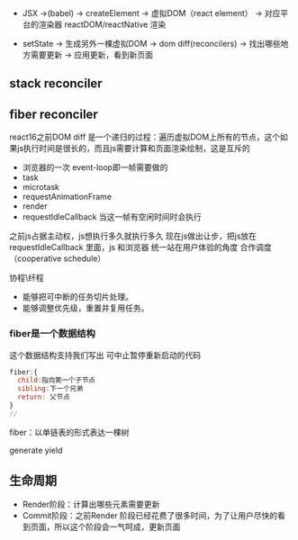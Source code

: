 - JSX ->(babel) -> createElement -> 虚拟DOM（react element） -> 对应平台的渲染器 reactDOM/reactNative 渲染

- setState -> 生成另外一棵虚拟DOM -> dom diff(reconcilers) -> 找出哪些地方需要更新 -> 应用更新，看到新页面


## stack reconciler

## fiber reconciler
react16之前DOM diff 是一个递归的过程：遍历虚拟DOM上所有的节点，这个如果js执行时间是很长的，而且js需要计算和页面渲染绘制，这是互斥的

- 浏览器的一次 event-loop即一帧需要做的
- task
- microtask
- requestAnimationFrame
- render
- requestIdleCallback 当这一帧有空闲时间时会执行

之前js占据主动权，js想执行多久就执行多久
现在js做出让步，把js放在 requestIdleCallback 里面，js 和浏览器 统一站在用户体验的角度
合作调度（cooperative schedule）


协程\纤程
- 能够把可中断的任务切片处理。
- 能够调整优先级，重置并复用任务。


### fiber是一个数据结构
这个数据结构支持我们写出 可中止暂停重新启动的代码

```js
fiber:{
  child:指向第一个子节点
  sibling:下一个兄弟
  return: 父节点
}
// 
```
fiber：以单链表的形式表达一棵树


generate  yield



## 生命周期

- Render阶段：计算出哪些元素需要更新 
- Commit阶段：之前Render 阶段已经花费了很多时间，为了让用户尽快的看到页面，所以这个阶段会一气呵成，更新页面